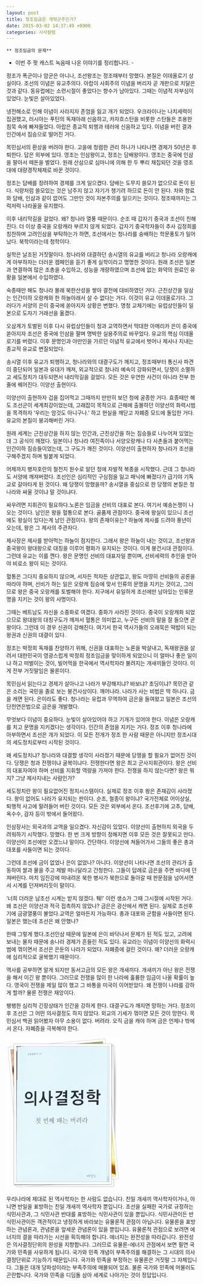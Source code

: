 ```yaml
---
layout: post
title: 정조임금은 개혁군주인가?
date: 2015-03-02 14:37:49 +0900
categories: 시사칼럼
---
```

 


    ** 정조임금의 문제** 

  


- 이번 주 팟 캐스트 녹음때 나온 이야기를 정리합니다. - 

  


정조가 폭군이나 암군은 아니나, 조선왕조는 정조때부터 망했다. 본질은 이데올로기 상실이다. 조선의 이념은 유교주의다. 아랍이 사회주의 이념을 버리자 곧 개판으로 치달은 것과 같다. 동유럽에는 소련시절이 좋았다는 향수가 남아있다. 그때는 이념적 자부심이 있었다. 눈빛은 살아있었다. 

  


냉전해소로 인해 이념이 사라지자 존엄을 잃고 개가 되었다. 우크라이나는 나치세력이 집권했고, 러시아는 푸틴의 독재아래 신음하고, 카자흐스탄을 비롯한 스탄들은 조용한 침묵 속에 빠져들었다. 아랍은 종교적 퇴행과 테러에 신음하고 있다. 이념을 버린 결과 인간에서 짐승으로 떨어진 거다. 

  


목민심서의 환상을 버려야 한다. 고을에 청렴한 관리 하나가 나타나면 경제가 50년은 후퇴한다. 답은 외부에 있다. 영조는 인삼왕이고, 정조는 담배왕이다. 영조는 중국에 인삼을 팔아서 떼돈을 벌었다. 원래 산삼으로 심마니에 의해 한 두 뿌리 채집되던 것을 영조대에 대량경작체제로 바꾼 것이다. 

  


정조는 담배를 장려하여 경제를 크게 일으켰다. 담배는 도무지 쓸모가 없으므로 돈이 된다. 식량처럼 쓸모있는 것은 남주지 않고 자기가 챙기려 하므로 돈이 안 된다. 차와 향료와 담배, 인삼과 같이 없어도 그만인 것이 자본주의를 일으키는 것이다. 정조때까지는 그럭저럭 나라꼴을 유지했다. 

  


이후 내리막길을 걸었다. 왜? 청나라 열풍 때문이다. 순조 때 갑자기 중국과 조선이 친해진다. 더 이상 중국을 오랑캐라 부르지 않게 되었다. 갑자기 중국학자들이 추사 김정희를 칭찬하며 고려인삼을 부탁하는가 하면, 조선에서는 청나라를 숭배하는 학문풍토가 일어났다. 북학이라는데 청학이다. 

  


실학은 날조된 거짓말이다. 청나라와 대결하던 송시열의 유교를 버리고 청나라 오랑캐에게 아부하자는 더러운 캠페인을 듣기 좋게 실학이라고 명명한 것이다. 원래 조선은 일본과 연결하여 많은 조총을 수입하고, 성능을 개량하였으며 조선에 없는 화약의 원료인 유황을 일본에서 수입하였다. 

  


숙종때만 해도 청나라 몰래 북한산성을 쌓아 결전에 대비하였던 거다. 근친상간을 일삼는 인간이하 오랑캐와 한 하늘아래서 살 수 없다는 거다. 이것이 유교 이데올로기다. 그러다가 서양의 은이 중국에 쏟아지자 상황은 변했다. 명청 교체기에는 유럽상인들이 일본으로 도자기 거래선을 옮겼다. 

  


오삼계가 토벌된 이후 다시 유럽상인들이 청과 교역하면서 막대한 아메리카 은이 중국에 쏟아지자 조선은 중국에 인삼을 팔며 명박한 실용주의로 바꾸었다. 유교의 핵심 이데올로기를 버렸다. 이후 문명인과 야만인을 가르던 이념적 유교에서 벗어나 제사나 지내는 종교적 유교로 변질되었다. 

  


송시열 이후 유교가 퇴행하고, 청나라와의 대결구도가 깨지고, 정조때부터 통신사 파견이 중단되어 일본과 유대가 깨져, 외교적으로 청나라 예속이 강화되면서, 당쟁이 소멸하고 세도정치가 대두되면서 내리막길을 걸었다. 모든 것은 우연한 사건이 아니라 전부 한 줄에 꿰어진다. 이양선 출현이다. 

  


이양선이 출현하자 겁을 집어먹고 그때까지 만만히 보던 청에 굴종한 거다. 효종때만 해도 조선군이 세계최강이었는데, 고래잡이 목적으로 근해에 출몰하던 이양선의 화력시범을 목격하자 ‘우리는 암것도 아니구나.’ 하고 현실을 깨닫고 자폐증 모드에 돌입한 거다. 유교의 본질이 붕괴해버린 거다. 

  


원래 세계는 근친상간을 하지 않는 인간과, 근친상간을 하는 짐승들로 나누어져 있었는데 그 공식이 깨졌다. 일본이나 청나라 여진족이나 서양오랑캐나 다 사촌들과 붙어먹는 인간이하 짐승들이었는데, 그 구도가 깨진 것이다. 이양선이 출현하자 청나라가 조선을 구해주겠지 하며 빌붙게 되었다. 

  


어제까지 병자호란의 철천지 원수로 알던 청에 자발적 복종을 시작했다. 근데 그 청나라도 서양에 깨져버렸다. 조선인은 심리적인 구심점을 잃고 패닉에 빠졌다가 급기야 기독교로 갈아타게 된 것이다. 왜 당쟁이 망했을까? 송시열을 중심으로 한 당쟁의 본질은 청나라와 싸울 것이냐 말 것이냐다.

  


싸우려면 지휘관이 필요하다.노론은 임금을 선비의 대표로 본다. 여기서 예송논쟁이 나오는 것이다. 남인은 왕을 혈통으로 본다. 골품제 관점이다. 중국에 왕실이 있으니 조선에도 왕실이 있다는게 남인 관점이다. 왕의 존재이유는? 하늘에 제사를 드려야 풍년이 오는데, 왕은 그 제사의 주관자다.

  


제사장은 제사를 받아먹는 하늘이 점지한다. 그래서 왕은 하늘이 내는 것이고, 조선왕과 중국왕이 왕대왕으로 대칭을 이루어 평화가 유지되는 것이다. 이게 봉건시대 관점이다. 그런데 유교는 이를 깬다. 왕은 문명인 선비의 대표자일 뿐이며, 선비세력의 추인을 받아야 비로소 왕이 되는 것이다. 

  


혈통은 그다지 중요하지 않으며, 서자든 적자든 상관없고, 왕도 마땅히 선비들의 공론을 따라야 하며, 선비가 하는 일은 오랑캐 짐승에 맞서 인류의 문명을 지키는 것이고, 그러므로 왕은 중국 오랑캐를 토벌해야 한다. 지구에서 유일하게 조선에만 남아있는 인류문명을 지키는 것이 왕의 사명이다. 

  


그때는 베트남도 자신을 소중화로 여겼다. 중화가 사라진 것이다. 중국이 오랑캐화 되었으므로 왕대왕의 대칭구도가 깨져서 혈통은 의미없고, 누구든 선비의 말을 잘 들으면 곧 왕이다. 그런데 이 경우 신권이 강해진다. 여기서 한국 역사가들의 오래묵은 떡밥이 되는 왕권과 신권의 대결이 있다. 

  


정조는 박정희 독재를 찬양하기 위해, 신권을 대표하는 노론을 박살내고, 독재왕권을 살려서 대한민국이 영광스럽게 박정희 정조임금을 맞이하게 되었으니 이 얼마나 좋은 일이냐 하고 떠벌이는 것이, 빌어먹을 한국에서 역사학자라 불려지는 개새끼들인 것이다. 이게 전부 거짓말임은 물론이다. 

  


목민심서 읽는다고 경제가 살아나고 나라가 부강해지냐? 바보냐? 초딩이냐? 목민관 같은 소리는 국민을 졸로 보는 봉건사상이다. 깨어나라. 나라가 사는 비법은 딱 하나다. 금을 캐면 된다. 은이라도 좋다. 청나라는 유럽과 무역하여 금은을 들여왔고 일본은 조선의 단천연은법으로 금은을 개발했다. 

  


무엇보다 이념이 중요하다. 눈빛이 살아있어야 하고 기개가 있어야 한다. 이념은 오랑캐를 치고 문명을 지키겠다는 생각이다. 인간의 존엄을 지키는 거다. 정조 이후 청나라에 아부하면서 조선은 개가 되었다. 이 모든 전개가 정조 한 사람 때문은 아니지만 정조시대의 세도정치로부터 시작된 것이다. 

  


왜 세도정치냐? 청나라와 대결할 생각이 사라졌기 때문에 당쟁을 할 필요가 없어진 것이다. 당쟁은 청과 전쟁이냐 굴복이냐다. 전쟁한다면 왕은 최고 군사지휘관이다. 왕은 선비의 대표자여야 하며 선비를 지휘할 역량을 가져야 한다. 전쟁을 하지 않는다면? 왕은 뭐지? 그냥 제사지내는 사람인가? 

  


세도정치란 왕이 필요없어진 정치시스템이다. 실제로 정조 이후 왕은 존재감이 사라졌다. 왕이 없어도 나라가 유지되는 판이다. 순조, 철종이 왕이냐? 국가전체로 어이상실, 퇴행적 사고에 말려들어 버린 것이다. 모든 것은 외부에서 온다. 조선후기에 고추, 담배, 옥수수, 감자 등이 밖에서 들어왔다. 

  


인삼장사는 외국과의 교역을 일으켰다. 자신감이 있었다. 이양선이 출현하지 외국을 두려워하기 시작했다. 망했다. 한 번 크게 방향이 정해지면 이후 모든 것은 잘못되고 만다. 이양선이 조선에만 오겠느냐 말이다. 간단하다. 이양선에 쳐들어가서 그들의 좋은 총과 대포를 사들이면 되는 것이다. 

  


그런데 조선에 금이 없었나 은이 없었나? 아니다. 이양선이 나타나면 조선의 관리가 출동하여 쌀과 물을 주고 제발 떠나달라고 간청한다. 그들이 답례로 금은을 주면 바다에 던져버린다. 마치 임진강에 떠내려온 북한 병사가 북한으로 돌아갈 때 판문점을 넘어서면서 시계를 던져버리듯이 말이다. 

  


‘너희 더러운 남조선 시계는 받지 않겠다. 퉤!’ 이런 생쇼가 그때 그시절에 시작된 거다. 왜 조선은 이양선과 적극 접촉하지 않았나? 금은은 광산에서 캐면 된다. 실제로 조선후기에 금광열풍이 불었다.교역은 얼마든지 가능하다. 총과 대포와 군함을 사들이면 된다. 일본은 했는데 조선은 왜 안했나?

  


한때 그렇게 했다.조선인삼 때문에 일본에 은이 바닥나서 문제가 된 적도 있고, 고려에 보내는 물자 때문에 송나라 경제가 흔들린 적도 있다. 유교라는 이념이 이양선의 화력시범에 꺾이면서 조선은 은둔의 나라가 되었다. 자폐증에 걸린 것이다. 왜? 더러운 오랑캐에 심리적으로 굴복했기 때문이다.

  


역사를 공부하면 알게 되지만 동서고금의 모든 왕은 개새끼다. 개새끼가 아닌 왕은 전쟁을 해서 이긴 왕 뿐이다. 그러므로 전쟁을 많이 한 나라에 훌륭한 임금이 나올 확률이 높다. 영국이 전쟁을 제일 많이 했고 그 바통을 미국이 이어받았다. 왜 전쟁이 나라를 강하게 할까? 물론 전쟁은 재앙이다. 

  


팽팽한 심리적 긴장상태가 인간을 강하게 한다. 대결구도가 깨지면 망하는 거다. 정조이후 조선은 그 어떤 의사결정도 하지 않았다. 외교의 기세가 꺾이면 모든 것이 망한다. 목민심서 백권 읽어봤자 아무 소용이 없다. 버려라. 오직 금을 캐야 하며 금은 언제나 밖에서 온다. 자폐증을 극복해야 한다. 

  


  


<img src="files/attach/images/199/992/569/111.JPG" alt="111.JPG" width="300" height="397" />

  


  
 우리나라에 제대로 된 역사학자는 한 사람도 없습니다. 친일 개새끼 역사학자이거나, 아니면 반일을 표방하는 친일 개새끼 역사학자 뿐입니다. 조선을 실패한 국가로 규정하는 식민사관과, 그 식민사관 반대를 표방하는 식민사관이 있을 뿐입니다. 식민사관이든 반식민사관이든 객관적이고 냉정하게 바라보는 유물론적 관점이 아닙니다. 유물론을 표방하는 관념론과, 관념론을 앞세운 관념론이 있을 뿐입니다. 유물론적 관점으로 보려면 에너지의 결을 따라가는 시선을 획득해야 합니다. 에너지는 완전성을 따라갑니다. 완전성은 의사결정단위의 완성을 지향합니다. 그러므로 유물론-에너지 관점에서 보면 필연 국가와 민족을 사유하게 됩니다. 국가와 민족 개념이 부족주의를 해결하는 그 시대의 의사결정단위로 기능하기 때문입니다. 국가와 민족을 부정하는 유물론은 거짓말 그 자체입니다. 그들은 대개 당파성이라는 부족주의에 매몰되어 있죠. 물론 국가와 민족에 머물러도 곤란합니다. 국가와 민족을 디딤돌 삼아 세계로 나아가는 것이 정답입니다.